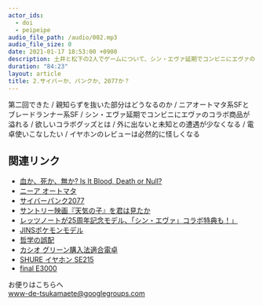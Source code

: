 ```yaml
---
actor_ids:
  - doi
  - peipeipe
audio_file_path: /audio/002.mp3
audio_file_size: 0
date: 2021-01-17 18:53:00 +0900
description: 土井と松下の2人でゲームについて、シン・エヴァ延期でコンビニにエヴァのコラボ商品が溢れることについて話しました
duration: "84:23"
layout: article
title: 2.サイバーか、パンクか、2077か？
---
```

第二回できた / 親知らずを抜いた部分はどうなるのか / ニアオートマタ系SFとブレードランナー系SF / シン・エヴァ延期でコンビニにエヴァのコラボ商品が溢れる / 欲しいコラボグッズとは / 外に出ないと未知との遭遇が少なくなる / 電卓使いこなしたい / イヤホンのレビューは必然的に怪しくなる
## 関連リンク
- [血か、死か、無か? Is It Blood, Death or Null?](https://bookclub.kodansha.co.jp/buy?item=0000212990)
- [ニーア オートマタ](https://www.jp.square-enix.com/nierautomata/)
- [サイバーパンク2077](https://www.spike-chunsoft.co.jp/cyberpunk2077/)
- [サントリー映画『天気の子』を君は見たか](https://note.com/ggkiev/n/nd2cd7a4f7241)
- [レッツノートが25周年記念モデル、「シン・エヴァ」コラボ特典も！」](https://news.mynavi.jp/article/20210113-1640287/)
- [JINSポケモンモデル](https://www.jins.com/jp/collabo/pokemon/)
- [哲学の誤配](https://www.amazon.co.jp/dp/B088QZDG2V)
- [カシオ グリーン購入法適合電卓](https://www.amazon.co.jp/dp/B000UZRNJG)
- [SHURE イヤホン SE215](https://www.amazon.co.jp/dp/B00A16BT4E)
- [final E3000](https://www.amazon.co.jp/dp/B071FB3PNM)

お便りはこちらへ<br/>
www-de-tsukamaete@googlegroups.com
